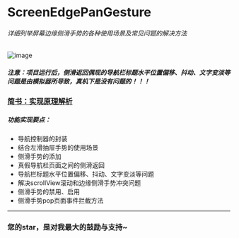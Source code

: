 # ScreenEdgePanGesture
###### 详细列举屏幕边缘侧滑手势的各种使用场景及常见问题的解决方法

![image](https://github.com/splsylp/ScreenEdgePanGesture/blob/master/ScreenEdgePanGesture.gif)

##### 注意：项目运行后，侧滑返回偶现的导航栏标题水平位置偏移、抖动、文字变淡等问题是由模拟器所导致，真机下是没有问题的！！！


### [简书：实现原理解析](http://www.jianshu.com/p/45c727f65b6e)


##### 功能实现要点：
- 导航控制器的封装
- 结合左滑抽屉手势的使用场景
- 侧滑手势的添加
- 真假导航栏页面之间的侧滑返回
- 导航栏标题水平位置偏移、抖动、文字变淡等问题
- 解决scrollView滚动和边缘侧滑手势冲突问题
- 侧滑手势的禁用、启用
- 侧滑手势pop页面事件拦截方法

---
### 您的star，是对我最大的鼓励与支持~
